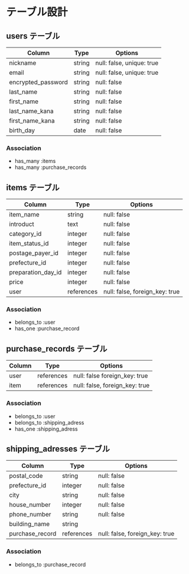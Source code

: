 # テーブル設計

## users テーブル

| Column             | Type   | Options                  |
| ----------------   | ------ | -------------------------|
| nickname           | string | null: false, unique: true|
| email              | string | null: false, unique: true|
| encrypted_password | string | null: false              |
| last_name          | string | null: false              |
| first_name         | string | null: false              |
| last_name_kana     | string | null: false              |
| first_name_kana    | string | null: false              |
| birth_day          | date   | null: false              |

### Association
- has_many :items
- has_many :purchase_records

## items テーブル

| Column             | Type       | Options                        |
| -------------------| -----------| -------------------------------|
| item_name          | string     | null: false                    |
| introduct          | text       | null: false                    |
| category_id        | integer    | null: false                    |
| item_status_id     | integer    | null: false                    |
| postage_payer_id   | integer    | null: false                    |
| prefecture_id      | integer    | null: false                    |
| preparation_day_id | integer    | null: false                    |
| price              | integer    | null: false                    |
| user               | references | null: false, foreign_key: true |

### Association
- belongs_to :user
- has_one :purchase_record

## purchase_records テーブル

| Column      | Type       | Options                        |
| ------------| ---------- | ------------------------------ |
| user        | references | null: false  foreign_key: true |
| item        | references | null: false, foreign_key: true |

### Association
- belongs_to :user
- belongs_to :shipping_adress
- has_one :shipping_adress

## shipping_adresses テーブル

| Column           | Type       | Options                        |
| -----------------| ---------- | ------------------------------ |
| postal_code      | string     | null: false                    |
| prefecture_id    | integer    | null: false                    |
| city             | string     | null: false                    |
| house_number     | integer    | null: false                    |
| phone_number     | string     | null: false                    |
| building_name    | string     |                                |
| purchase_record  | references | null: false, foreign_key: true |

### Association
- belongs_to :purchase_record